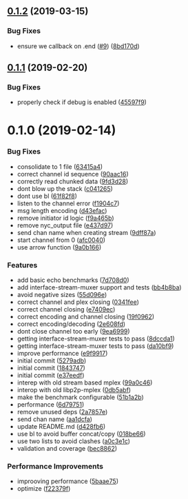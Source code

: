 <a name="0.1.2"></a>
## [0.1.2](https://github.com/libp2p/pull-mplex/compare/v0.1.1...v0.1.2) (2019-03-15)


### Bug Fixes

* ensure we callback on .end ([#9](https://github.com/libp2p/pull-mplex/issues/9)) ([8bd170d](https://github.com/libp2p/pull-mplex/commit/8bd170d))



<a name="0.1.1"></a>
## [0.1.1](https://github.com/libp2p/pull-mplex/compare/v0.1.0...v0.1.1) (2019-02-20)


### Bug Fixes

* properly check if debug is enabled ([45597f9](https://github.com/libp2p/pull-mplex/commit/45597f9))



<a name="0.1.0"></a>
# 0.1.0 (2019-02-14)


### Bug Fixes

* consolidate to 1 file ([63415a4](https://github.com/libp2p/pull-mplex/commit/63415a4))
* correct channel id sequence ([90aac16](https://github.com/libp2p/pull-mplex/commit/90aac16))
* correctly read chunked data ([9fd3d28](https://github.com/libp2p/pull-mplex/commit/9fd3d28))
* dont blow up the stack ([c041265](https://github.com/libp2p/pull-mplex/commit/c041265))
* dont use bl ([61f82f8](https://github.com/libp2p/pull-mplex/commit/61f82f8))
* listen to the channel error ([f1904c7](https://github.com/libp2p/pull-mplex/commit/f1904c7))
* msg length encoding ([d43efac](https://github.com/libp2p/pull-mplex/commit/d43efac))
* remove initiator id logic ([f9a465b](https://github.com/libp2p/pull-mplex/commit/f9a465b))
* remove nyc_output file ([e437d97](https://github.com/libp2p/pull-mplex/commit/e437d97))
* send chan name when creating stream ([9dff87a](https://github.com/libp2p/pull-mplex/commit/9dff87a))
* start channel from 0 ([afc0040](https://github.com/libp2p/pull-mplex/commit/afc0040))
* use arrow function ([9a0b166](https://github.com/libp2p/pull-mplex/commit/9a0b166))


### Features

* add basic echo benchmarks ([7d708d0](https://github.com/libp2p/pull-mplex/commit/7d708d0))
* add interface-stream-muxer support and tests ([bb4b8ba](https://github.com/libp2p/pull-mplex/commit/bb4b8ba))
* avoid negative sizes ([55d096e](https://github.com/libp2p/pull-mplex/commit/55d096e))
* correct channel and plex closing ([0341fee](https://github.com/libp2p/pull-mplex/commit/0341fee))
* correct channel closing ([e7409ec](https://github.com/libp2p/pull-mplex/commit/e7409ec))
* correct encoding and channel closing ([19f0962](https://github.com/libp2p/pull-mplex/commit/19f0962))
* correct encoding/decoding ([2e608fd](https://github.com/libp2p/pull-mplex/commit/2e608fd))
* dont close channel too early ([9ea6999](https://github.com/libp2p/pull-mplex/commit/9ea6999))
* getting interface-stream-muxer tests to pass ([8dccda1](https://github.com/libp2p/pull-mplex/commit/8dccda1))
* getting interface-stream-muxer tests to pass ([da10bf9](https://github.com/libp2p/pull-mplex/commit/da10bf9))
* improve performance ([e9f9917](https://github.com/libp2p/pull-mplex/commit/e9f9917))
* initial commit ([5279adb](https://github.com/libp2p/pull-mplex/commit/5279adb))
* initial commit ([1843747](https://github.com/libp2p/pull-mplex/commit/1843747))
* initial commit ([e37eedf](https://github.com/libp2p/pull-mplex/commit/e37eedf))
* interep with old stream based mplex ([99a0c46](https://github.com/libp2p/pull-mplex/commit/99a0c46))
* interop with old libp2p-mplex ([0db5abf](https://github.com/libp2p/pull-mplex/commit/0db5abf))
* make the benchmark configurable ([51b1a2b](https://github.com/libp2p/pull-mplex/commit/51b1a2b))
* performance ([6d79751](https://github.com/libp2p/pull-mplex/commit/6d79751))
* remove unused deps ([2a7857e](https://github.com/libp2p/pull-mplex/commit/2a7857e))
* send chan name ([aa1dcfa](https://github.com/libp2p/pull-mplex/commit/aa1dcfa))
* update README.md ([d428fb6](https://github.com/libp2p/pull-mplex/commit/d428fb6))
* use bl to avoid buffer concat/copy ([018be66](https://github.com/libp2p/pull-mplex/commit/018be66))
* use two lists to avoid clashes ([a0c3e1c](https://github.com/libp2p/pull-mplex/commit/a0c3e1c))
* validation and coverage ([bec8862](https://github.com/libp2p/pull-mplex/commit/bec8862))


### Performance Improvements

* improoving performance ([5baae75](https://github.com/libp2p/pull-mplex/commit/5baae75))
* optimize ([f22379f](https://github.com/libp2p/pull-mplex/commit/f22379f))



